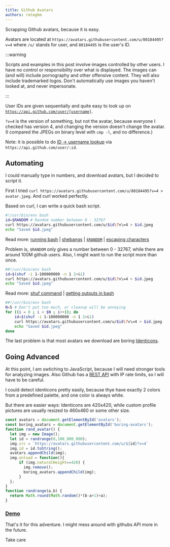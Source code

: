 ```yaml
---
title: Github Avatars
authors: ratogbm
---
```


Scrapping Github avatars, because it is easy.

Avatars are located at `https://avatars.githubusercontent.com/u/80184495?v=4` where `/u/` stands for user, and `80184495` is the user's ID.

<!-- truncate -->

:::warning

Scripts and examples in this post involve images controlled by other users. I have no control or responsibility over what is displayed. The images can (and will) include pornography and other offensive content. They will also include trademarked logos. Don't automatically use images you haven't looked at, and never impersonate.

:::

User IDs are given sequentially and quite easy to look up on [`https://api.github.com/user/[username]`](https://api.github.com/users/github).

`?v=4` is the version of something, but not the avatar, because everyone I checked has version 4, and changing the version doesn't change the avatar. (I compared the JPEGs on binary level with `cmp -l`, and no difference.)

Note: it is possible to do [ID -> username lookup](https://stackoverflow.com/questions/11976393/get-github-username-by-id) via `https://api.github.com/user/:id`.

## Automating

I could manually type in numbers, and download avatars, but I decided to script it.

First I tried `curl https://avatars.githubusercontent.com/u/80184495?v=4 > avatar.jpeg`. And curl worked perfectly.

Based on curl, I can write a quick bash script.

```bash
#!/usr/bin/env bash
id=$RANDOM # Random number between 0 - 32767
curl https://avatars.githubusercontent.com/u/$id\?v\=4 > $id.jpeg
echo "Saved $id.jpeg"
```

Read more: [running bash](https://stackoverflow.com/questions/2177932/how-do-i-execute-a-bash-script-in-terminal) | [shebangs](https://en.wikipedia.org/wiki/Shebang_(Unix)) | [`$RANDOM`](https://stackoverflow.com/questions/1194882/how-to-generate-random-number-in-bash) | [escaping characters](https://stackoverflow.com/questions/15783701/which-characters-need-to-be-escaped-when-using-bash)

Problem is, `$RANDOM` only gives a number between 0 - 32767, while there are around 100M github users. Also, I might want to run the script more than once.

```bash
##!/usr/bin/env bash
id=$(shuf -i 1-100000000 -n 1 2>&1)
curl https://avatars.githubusercontent.com/u/$id\?v\=4 > $id.jpeg
echo "Saved $id.jpeg"
```

Read more: [shuf command](https://stackoverflow.com/a/38865224) | [getting outputs in bash](https://stackoverflow.com/questions/12738460/how-to-get-output-of-a-bash-command-in-a-variable)

```bash
##!/usr/bin/env bash
N=5 # Don't put too much, or cleanup will be annoying
for ((i = 0 ; i < $N ; i++)); do
    id=$(shuf -i 1-100000000 -n 1 2>&1)
    curl https://avatars.githubusercontent.com/u/$id\?v\=4 > $id.jpeg
    echo "Saved $id.jpeg"
done
```

The last problem is that most avatars we download are boring [Identicons](https://en.wikipedia.org/wiki/Identicon).

## Going Advanced

At this point, I am swtiching to JavaScript, because I will need stronger tools for analyzing images. Also Github has a [REST API](https://docs.github.com/en/rest) with IP rate limits, so I will have to be careful.

I could detect identicons pretty easily, because thye have exactly 2 colors from a predefined palette, and one color is always white.

But there are easier ways: Identicons are 420x420, while custom profile pictures are usually resized to 460x460 or some other size.

```js
const avatars = document.getElementById('avatars');
const boring_avatars = document.getElementById('boring-avatars');
function rand_avatar() {
  let img = new Image();
  let id = randrange(0,100_000_000);
  img.src = `https://avatars.githubusercontent.com/u/${id}?v=4`
  img.id = id.toString();
  avatars.appendChild(img);
  img.onload = function(){
      if (img.naturalHeight==420) {
        img.remove();
        boring_avatars.appendChild(img);
      }
  };
}
function randrange(a,b) {
  return Math.round(Math.random()*(b-a+1)+a);
}
```

### [Demo](https://ratogbm.github.io/tools/github-avatar-getter.html)

That's it for this adventure. I might mess around with githubs API more in the future.

Take care
